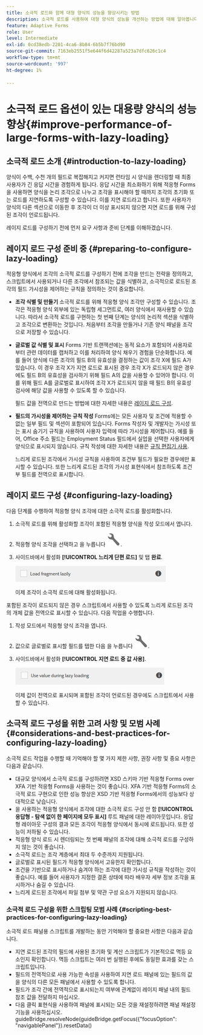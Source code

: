 ```yaml
---
title: 소극적 로드와 함께 대형 양식의 성능을 향상시키는 방법
description: 소극적 로드를 사용하여 대형 양식의 성능을 개선하는 방법에 대해 알아봅니다. 지연 로드는 양식 조각이 표시될 때까지 양식 조각의 초기화 및 로드를 지연하여 크고 복잡한 적응형 Forms의 성능을 크게 향상시킵니다.
feature: Adaptive Forms
role: User
level: Intermediate
exl-id: 0cd38edb-2201-4ca6-8b84-6b5b7f76bd90
source-git-commit: 7163eb2551f5e644f6d42287a523a7dfc626c1c4
workflow-type: tm+mt
source-wordcount: '997'
ht-degree: 1%

---
```


# 소극적 로드 옵션이 있는 대용량 양식의 성능 향상{#improve-performance-of-large-forms-with-lazy-loading}

## 소극적 로드 소개 {#introduction-to-lazy-loading}

양식이 수백, 수천 개의 필드로 복잡해지고 커지면 런타임 시 양식을 렌더링할 때 최종 사용자가 긴 응답 시간을 경험하게 됩니다. 응답 시간을 최소화하기 위해 적응형 Forms을 사용하면 양식을 논리 조각으로 나누고 조각을 표시해야 할 때까지 조각의 초기화 또는 로드를 지연하도록 구성할 수 있습니다. 이를 지연 로드라고 합니다. 또한 사용자가 양식의 다른 섹션으로 이동한 후 조각이 더 이상 표시되지 않으면 지연 로드를 위해 구성된 조각이 언로드됩니다.

레이지 로드를 구성하기 전에 먼저 요구 사항과 준비 단계를 이해하겠습니다.

## 레이지 로드 구성 준비 중 {#preparing-to-configure-lazy-loading}

적응형 양식에서 조각의 소극적 로드를 구성하기 전에 조각을 만드는 전략을 정의하고, 스크립트에서 사용되거나 다른 조각에서 참조되는 값을 식별하고, 소극적으로 로드된 조각의 필드 가시성을 제어하는 규칙을 정의하는 것이 중요합니다.

* **조각 식별 및 만들기**
소극적 로드를 위해 적응형 양식 조각만 구성할 수 있습니다. 조각은 적응형 양식 외부에 있는 독립형 세그먼트로, 여러 양식에서 재사용할 수 있습니다. 따라서 소극적 로드를 구현하는 첫 번째 단계는 양식의 논리적 섹션을 식별하고 조각으로 변환하는 것입니다. 처음부터 조각을 만들거나 기존 양식 패널을 조각으로 저장할 수 있습니다.

   <!--For more information about creating fragments, see [Adaptive Form Fragments](adaptive-form-fragments.md).-->

* **글로벌 값 식별 및 표시**
Forms 기반 트랜잭션에는 동적 요소가 포함되어 사용자로부터 관련 데이터를 캡처하고 이를 처리하여 양식 채우기 경험을 단순화합니다. 예를 들어 양식에 다른 조각의 필드 B의 유효성을 결정하는 값이 조각 X에 필드 A가 있습니다. 이 경우 조각 X가 지연 로드로 표시된 경우 조각 X가 로드되지 않은 경우에도 필드 B의 유효성을 검사하기 위해 필드 A의 값을 사용할 수 있어야 합니다. 이를 위해 필드 A를 글로벌로 표시하여 조각 X가 로드되지 않을 때 필드 B의 유효성 검사에 해당 값을 사용할 수 있도록 할 수 있습니다.

   필드 값을 전역으로 만드는 방법에 대한 자세한 내용은 [레이지 로드 구성](lazy-loading-adaptive-forms.md#p-configuring-lazy-loading-p).

* **필드의 가시성을 제어하는 규칙 작성**
Forms에는 모든 사용자 및 조건에 적용할 수 없는 일부 필드 및 섹션이 포함되어 있습니다. Forms 작성자 및 개발자는 가시성 또는 표시 숨기기 규칙을 사용하여 사용자 입력에 따라 가시성을 제어합니다. 예를 들어, Office 주소 필드는 Employment Status 필드에서 실업을 선택한 사용자에게 양식으로 표시되지 않습니다. 규칙 작성에 대한 자세한 내용은 [규칙 편집기 사용](rule-editor.md).

   느리게 로드된 조각에서 가시성 규칙을 사용하여 조건부 필드가 필요한 경우에만 표시할 수 있습니다. 또한 느리게 로드된 조각의 가시성 표현식에서 참조하도록 조건부 필드를 전역으로 표시합니다.

## 레이지 로드 구성 {#configuring-lazy-loading}

다음 단계를 수행하여 적응형 양식 조각에 대한 소극적 로드를 활성화합니다.

1. 소극적 로드를 위해 활성화할 조각이 포함된 적응형 양식을 작성 모드에서 엽니다.
1. 적응형 양식 조각을 선택하고 을 누릅니다 ![구성](assets/configure-icon.svg).
1. 사이드바에서 활성화 **[!UICONTROL 느리게 단편 로드]** 및 탭 **완료**.

   ![적응형 양식 조각에 대한 소극적 로드 활성화](assets/lazy-loading-fragment.png)

   이제 조각이 소극적 로드에 대해 활성화됩니다.

포함된 조각이 로드되지 않은 경우 스크립트에서 사용할 수 있도록 느리게 로드된 조각의 개체 값을 전역으로 표시할 수 있습니다. 다음 작업을 수행합니다.

1. 작성 모드에서 적응형 양식 조각을 엽니다.
1. 값으로 글로벌로 표시할 필드를 탭한 다음 을 누릅니다 ![구성](assets/configure-icon.svg).
1. 사이드바에서 활성화 **[!UICONTROL 지연 로드 중 값 사용]**.

   ![사이드바의 레이지 로딩 필드](assets/enable-lazy-loading.png)

   이제 값이 전역으로 표시되며 포함된 조각이 언로드된 경우에도 스크립트에서 사용할 수 있습니다.

## 소극적 로드 구성을 위한 고려 사항 및 모범 사례 {#considerations-and-best-practices-for-configuring-lazy-loading}

소극적 로드 작업을 수행할 때 기억해야 할 몇 가지 제한 사항, 권장 사항 및 중요 사항은 다음과 같습니다.

* 대규모 양식에서 소극적 로드를 구성하려면 XSD 스키마 기반 적응형 Forms over XFA 기반 적응형 Forms을 사용하는 것이 좋습니다. XFA 기반 적응형 Forms의 소극적 로드 구현으로 인한 성능 향상은 XSD 기반 적응형 Forms에서의 성능보다 상대적으로 낮습니다.
* 을 사용하는 적응형 양식에서 조각에 대한 소극적 로드 구성 안 함 **[!UICONTROL 응답형 - 탐색 없이 한 페이지에 모두 표시]** 루트 패널에 대한 레이아웃입니다. 응답형 레이아웃 구성의 결과 모든 조각이 적응형 양식에서 동시에 로드됩니다. 또한 성능이 저하될 수 있습니다.
* 적응형 양식 로드 시 렌더링되는 첫 번째 패널의 조각에 대해 소극적 로드를 구성하지 않는 것이 좋습니다.
* 소극적 로드는 조각 계층에서 최대 두 수준까지 지원됩니다.
* 글로벌로 표시된 필드가 적응형 양식에서 고유한지 확인합니다.
* 조건을 기반으로 표시하거나 숨겨야 하는 조각에 대한 가시성 규칙을 작성하는 것이 좋습니다. 예를 들어 사용자가 지정한 결혼 상태에 따라 배우자 세부 정보 조각을 표시하거나 숨길 수 있습니다.
* 느리게 로드된 조각에서 파일 첨부 및 약관 구성 요소가 지원되지 않습니다.

### 소극적 로드 구성을 위한 스크립팅 모범 사례 {#scripting-best-practices-for-configuring-lazy-loading}

소극적 로드 패널용 스크립트를 개발하는 동안 기억해야 할 중요한 사항은 다음과 같습니다.

* 지연 로드된 조각의 필드에 사용된 초기화 및 계산 스크립트가 기본적으로 멱등 요소인지 확인합니다. 멱등 스크립트는 여러 번 실행된 후에도 동일한 효과를 갖는 스크립트입니다.
* 필드의 전역적으로 사용 가능한 속성을 사용하여 지연 로드 패널에 있는 필드의 값을 양식의 다른 모든 패널에서 사용할 수 있도록 합니다.
* 필드가 조각 간에 전역적으로 표시되는지 여부에 관계없이 레이지 패널 내의 필드 참조 값을 전달하지 마십시오.
* 다음 클릭 표현식을 사용하여 패널에 표시되는 모든 것을 재설정하려면 패널 재설정 기능을 사용하십시오.\
   guideBridge.resolveNode(guideBridge.getFocus({&quot;focusOption&quot;: &quot;navigablePanel&quot;}).resetData()
